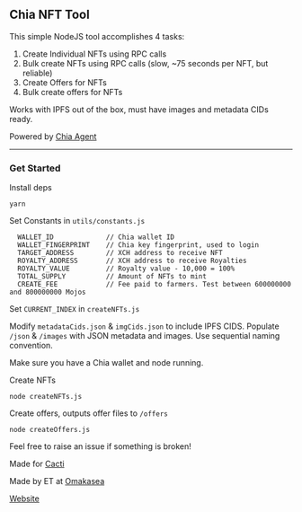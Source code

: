 ## Chia NFT Tool

This simple NodeJS tool accomplishes 4 tasks:

1) Create Individual NFTs using RPC calls
2) Bulk create NFTs using RPC calls (slow, ~75 seconds per NFT, but reliable)
3) Create Offers for NFTs
4) Bulk create offers for NFTs

Works with IPFS out of the box, must have images and metadata CIDs ready.

Powered by [Chia Agent](https://github.com/Chia-Mine/chia-agent/blob/main/src/api/README.md)

-------------------------------------------------------------

### Get Started

Install deps
```
yarn
```

Set Constants in `utils/constants.js`

```
  WALLET_ID             // Chia wallet ID
  WALLET_FINGERPRINT    // Chia key fingerprint, used to login
  TARGET_ADDRESS        // XCH address to receive NFT
  ROYALTY_ADDRESS       // XCH address to receive Royalties
  ROYALTY_VALUE         // Royalty value - 10,000 = 100%
  TOTAL_SUPPLY          // Amount of NFTs to mint
  CREATE_FEE            // Fee paid to farmers. Test between 600000000 and 800000000 Mojos
```

Set `CURRENT_INDEX` in `createNFTs.js`

Modify `metadataCids.json` & `imgCids.json` to include IPFS CIDS.
Populate `/json` & `/images` with JSON metadata and images. Use sequential naming convention.

Make sure you have a Chia wallet and node running.

Create NFTs

```
node createNFTs.js
```

Create offers, outputs offer files to `/offers`

```
node createOffers.js
```

Feel free to raise an issue if something is broken!

Made for [Cacti](https://omakasea.com/cacti)

Made by ET at [Omakasea](https://twitter.com/Omakasea_)

[Website](https://omakasea.com/)
